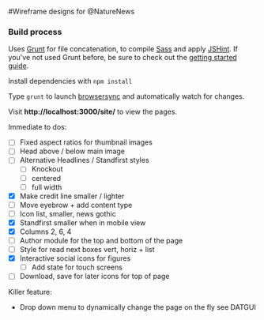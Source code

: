 #Wireframe designs for @NatureNews

### Build process

Uses [Grunt](http://gruntjs.com/) for file concatenation, to compile [Sass](http://sass-lang.com/) and apply [JSHint](https://github.com/gruntjs/grunt-contrib-jshint). If you've not used Grunt before, be sure to check out the [getting started guide](http://gruntjs.com/getting-started).

Install dependencies with `npm install`

Type `grunt` to launch [browsersync](http://www.browsersync.io/docs/grunt/) and automatically watch for changes.

Visit **http://localhost:3000/site/** to view the pages.

Immediate to dos:

- [ ] Fixed aspect ratios for thumbnail images 
- [ ] Head above / below main image
- [ ] Alternative Headlines / Standfirst styles 
	- [ ] Knockout
	- [ ] centered
	- [ ] full width
- [x] Make credit line smaller / lighter
- [ ] Move eyebrow + add content type
- [ ] Icon list, smaller, news gothic 
- [x] Standfirst smaller when in mobile view
- [X] Columns 2, 6, 4
- [ ] Author module for the top and bottom of the page
- [ ] Style for read next boxes vert, horiz + list
- [X] Interactive social icons for figures
	- [ ] Add state for touch screens
- [ ] Download, save for later icons for top of page

Killer feature:
- Drop down menu to dynamically change the page on the fly see DATGUI